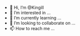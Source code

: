 - 👋 Hi, I’m @Kingill
- 👀 I’m interested in ...
- 🌱 I’m currently learning ...
- 💞️ I’m looking to collaborate on ...
- 📫 How to reach me ...

<!---
Kingill/Kingill is a ✨ special ✨ repository because its `README.md` (this file) appears on your GitHub profile.
You can click the Preview link to take a look at your changes.
--->
